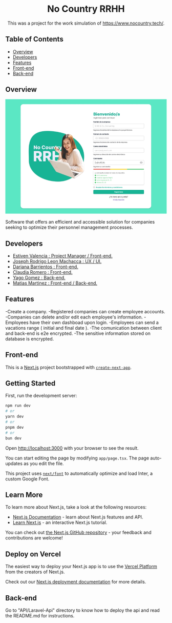 <h1 align="center"> No Country RRHH </h1>

<div align="center">
   This was a project for the work simulation of  <a href="https://www.nocountry.tech/" target="_blank">https://www.nocountry.tech/</a>.
</div>

<!-- TABLE OF CONTENTS -->

## Table of Contents

- [Overview](#overview)
- [Developers](#Developers)
- [Features](#features)
- [Front-end](#Front-end)
- [Back-end](#Back-end)

<!-- OVERVIEW -->

## Overview

![screenshot](https://github.com/devEstivenValencia/No-Country-RRHH/blob/main/screenshot.jpeg)

Software that offers an efficient and accessible
solution for companies seeking to optimize their
personnel management processes.

## Developers

- <a href="https://www.linkedin.com/in/estivenvalencia/" target="_blank">Estiven Valencia : Project Manager / Front-end.</a>
- <a href="https://www.linkedin.com/in/joseph-leon-dev/" target="_blank">Joseph Rodrigo Leon Machacca : UX / UI.</a>
- <a href="https://www.linkedin.com/in/dariana-barrientos-5a59ba261/" target="_blank">Dariana Barrientos : Front-end.</a>
- <a href="https://www.linkedin.com/in/claudia-r-32b928185/" target="_blank">Claudia Romero : Front-end.</a>
- <a href="https://www.linkedin.com/in/yago-gomez-320087224/" target="_blank">Yago Gomez : Back-end.</a>
- <a href="https://www.linkedin.com/in/matias-m-79b5652a0/" target="_blank">Matias Martinez : Front-end / Back-end.</a>

## Features

<!-- List the features of your application or follow the template. Don't share the figma file here :) -->

-Create a company.
-Registered companies can create employee accounts.
-Companies can delete and/or edit each employee's information.
-Employees have their own dashboad upon login.
-Employees can send a vacations range ( initial and final date ).
-The comunication between client and back-end is e2e encrypted.
-The sensitive information stored on database is encrypted.

## Front-end

This is a [Next.js](https://nextjs.org/) project bootstrapped with [`create-next-app`](https://github.com/vercel/next.js/tree/canary/packages/create-next-app).

## Getting Started

First, run the development server:

```bash
npm run dev
# or
yarn dev
# or
pnpm dev
# or
bun dev
```

Open [http://localhost:3000](http://localhost:3000) with your browser to see the result.

You can start editing the page by modifying `app/page.tsx`. The page auto-updates as you edit the file.

This project uses [`next/font`](https://nextjs.org/docs/basic-features/font-optimization) to automatically optimize and load Inter, a custom Google Font.

## Learn More

To learn more about Next.js, take a look at the following resources:

- [Next.js Documentation](https://nextjs.org/docs) - learn about Next.js features and API.
- [Learn Next.js](https://nextjs.org/learn) - an interactive Next.js tutorial.

You can check out [the Next.js GitHub repository](https://github.com/vercel/next.js/) - your feedback and contributions are welcome!

## Deploy on Vercel

The easiest way to deploy your Next.js app is to use the [Vercel Platform](https://vercel.com/new?utm_medium=default-template&filter=next.js&utm_source=create-next-app&utm_campaign=create-next-app-readme) from the creators of Next.js.

Check out our [Next.js deployment documentation](https://nextjs.org/docs/deployment) for more details.

## Back-end

Go to "API/Laravel-Api" directory to know how to deploy the api and read the README.md for instructions.
